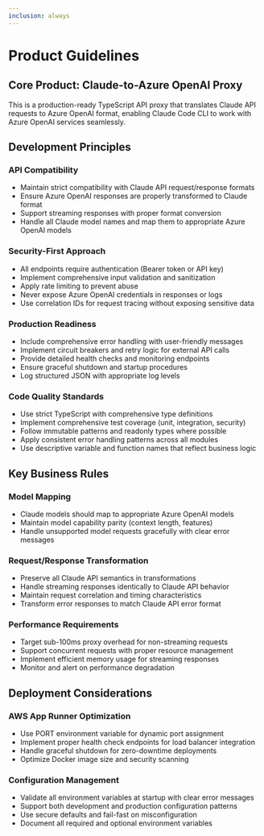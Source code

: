 ```yaml
---
inclusion: always
---
```


# Product Guidelines

## Core Product: Claude-to-Azure OpenAI Proxy

This is a production-ready TypeScript API proxy that translates Claude API requests to Azure OpenAI format, enabling Claude Code CLI to work with Azure OpenAI services seamlessly.

## Development Principles

### API Compatibility

- Maintain strict compatibility with Claude API request/response formats
- Ensure Azure OpenAI responses are properly transformed to Claude format
- Support streaming responses with proper format conversion
- Handle all Claude model names and map them to appropriate Azure OpenAI models

### Security-First Approach

- All endpoints require authentication (Bearer token or API key)
- Implement comprehensive input validation and sanitization
- Apply rate limiting to prevent abuse
- Never expose Azure OpenAI credentials in responses or logs
- Use correlation IDs for request tracing without exposing sensitive data

### Production Readiness

- Include comprehensive error handling with user-friendly messages
- Implement circuit breakers and retry logic for external API calls
- Provide detailed health checks and monitoring endpoints
- Ensure graceful shutdown and startup procedures
- Log structured JSON with appropriate log levels

### Code Quality Standards

- Use strict TypeScript with comprehensive type definitions
- Implement comprehensive test coverage (unit, integration, security)
- Follow immutable patterns and readonly types where possible
- Apply consistent error handling patterns across all modules
- Use descriptive variable and function names that reflect business logic

## Key Business Rules

### Model Mapping

- Claude models should map to appropriate Azure OpenAI models
- Maintain model capability parity (context length, features)
- Handle unsupported model requests gracefully with clear error messages

### Request/Response Transformation

- Preserve all Claude API semantics in transformations
- Handle streaming responses identically to Claude API behavior
- Maintain request correlation and timing characteristics
- Transform error responses to match Claude API error format

### Performance Requirements

- Target sub-100ms proxy overhead for non-streaming requests
- Support concurrent requests with proper resource management
- Implement efficient memory usage for streaming responses
- Monitor and alert on performance degradation

## Deployment Considerations

### AWS App Runner Optimization

- Use PORT environment variable for dynamic port assignment
- Implement proper health check endpoints for load balancer integration
- Handle graceful shutdown for zero-downtime deployments
- Optimize Docker image size and security scanning

### Configuration Management

- Validate all environment variables at startup with clear error messages
- Support both development and production configuration patterns
- Use secure defaults and fail-fast on misconfiguration
- Document all required and optional environment variables
